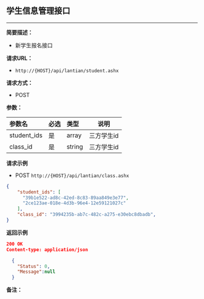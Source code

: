 ## 学生信息管理接口
--------------------
**简要描述：** 

- 新学生报名接口

**请求URL：** 

- `http://{HOST}/api/lantian/student.ashx`
  
**请求方式：**

- POST

**参数：** 

|参数名|必选|类型|说明|
|:----    |:---|:----- |-----   |
|student_ids    |是  |array |三方学生id   |
|class_id    |是  |string |三方学生id   |

**请求示例**

- POST `http://{HOST}/api/lantian/class.ashx`
``` json
{
    "student_ids": [
      "39b1e522-ad8c-42ed-8c83-89aa849e3e77",
      "2ce123ae-018e-4d3b-96e4-12e59121027c"
    ],
    "class_id": "3994235b-ab7c-482c-a275-e30ebc8dbadb",
}
```

**返回示例**

``` json
200 OK
Content-type: application/json

  {
    "Status": 0,
    "Message":null
  }
```

**备注：** 